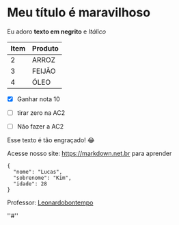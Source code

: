 # Meu título é maravilhoso
Eu adoro **texto em negrito** e _Itálico_

| Item        | Produto  |
| ----------- | ----------- |
| 2           | ARROZ    |
| 3           | FEIJÃO
| 4          | ÓLEO      | 

- [x] Ganhar nota 10
- [ ] tirar zero na AC2
- [ ] Não fazer a AC2


Esse texto é tão engraçado! :joy:

Acesse nosso site: https://markdown.net.br para aprender

```
{
  "nome": "Lucas",
  "sobrenome": "Kim",
  "idade": 28
}
```

Professor: [Leonardobontempo](https://github.com/leonardobontempo)


''#''
